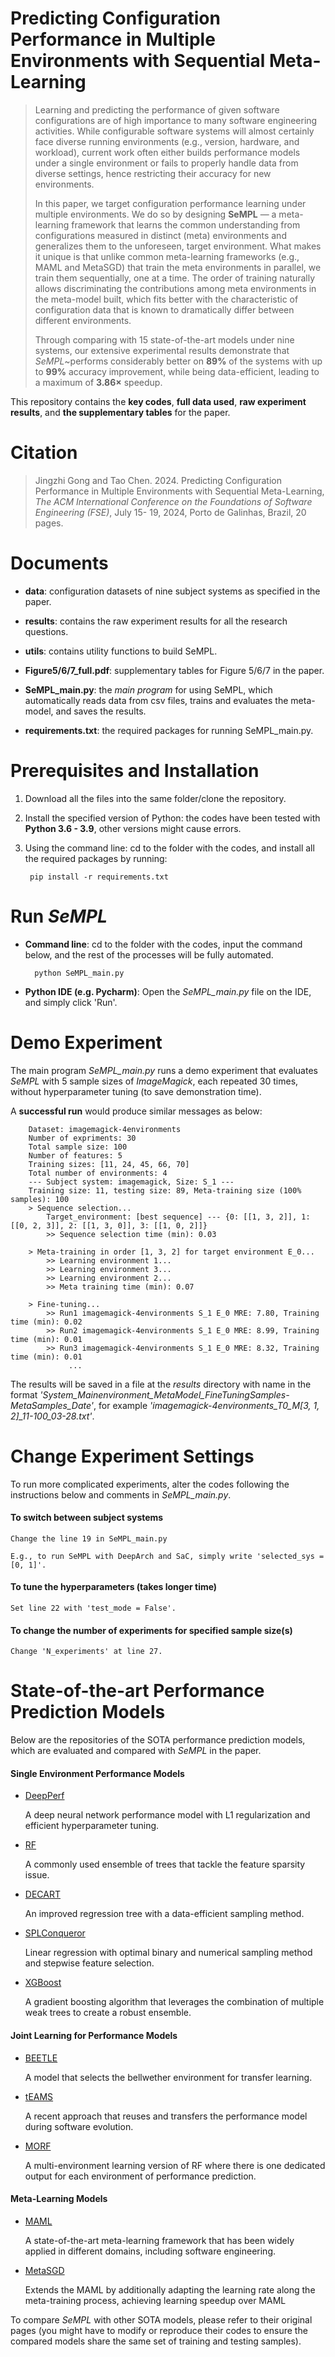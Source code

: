 # Predicting Configuration Performance in Multiple Environments with Sequential Meta-Learning
>Learning and predicting the performance of given software configurations are of high importance to many software engineering activities. While configurable software systems will almost certainly face diverse running environments (e.g., version, hardware, and workload), current work often either builds performance models under a single environment or fails to properly handle data from diverse settings, hence restricting their accuracy for new environments.
>
>In this paper, we target configuration performance learning under multiple environments. We do so by designing **SeMPL** — a meta-learning framework that learns the common understanding from configurations measured in distinct (meta) environments and generalizes them to the unforeseen, target environment. What makes it unique is that unlike common meta-learning frameworks (e.g., MAML and MetaSGD) that train the meta environments in parallel, we train them sequentially, one at a time. The order of training naturally allows discriminating the contributions among meta environments in the meta-model built, which fits better with the characteristic of configuration data that is known to dramatically differ between different environments.
>
>Through comparing with 15 state-of-the-art models under nine systems, our extensive experimental results demonstrate that *SeMPL*~performs considerably better on **89%** of the systems with up to **99%** accuracy improvement, while being data-efficient, leading to a maximum of **3.86×** speedup.

This repository contains the **key codes**, **full data used**, **raw experiment results**, and **the supplementary tables** for the paper.

# Citation

>Jingzhi Gong and Tao Chen. 2024. Predicting Configuration Performance in Multiple Environments with
Sequential Meta-Learning, *The ACM International Conference on the Foundations of Software Engineering (FSE)*, July 15-
19, 2024, Porto de Galinhas, Brazil, 20 pages.

# Documents
- **data**:
configuration datasets of nine subject systems as specified in the paper.

- **results**:
contains the raw experiment results for all the research questions.

- **utils**:
contains utility functions to build SeMPL.

- **Figure5/6/7_full.pdf**:
supplementary tables for Figure 5/6/7 in the paper.

- **SeMPL_main.py**: 
the *main program* for using SeMPL, which automatically reads data from csv files, trains and evaluates the meta-model, and saves the results.

- **requirements.txt**:
the required packages for running SeMPL_main.py.

# Prerequisites and Installation
1. Download all the files into the same folder/clone the repository.

2. Install the specified version of Python:
the codes have been tested with **Python 3.6 - 3.9**, other versions might cause errors.

3. Using the command line: cd to the folder with the codes, and install all the required packages by running:

        pip install -r requirements.txt



# Run *SeMPL*

- **Command line**: cd to the folder with the codes, input the command below, and the rest of the processes will be fully automated.

        python SeMPL_main.py
        
- **Python IDE (e.g. Pycharm)**: Open the *SeMPL_main.py* file on the IDE, and simply click 'Run'.


# Demo Experiment
The main program *SeMPL_main.py* runs a demo experiment that evaluates *SeMPL* with 5 sample sizes of *ImageMagick*, 
each repeated 30 times, without hyperparameter tuning (to save demonstration time).

A **successful run** would produce similar messages as below: 

        Dataset: imagemagick-4environments
        Number of expriments: 30 
        Total sample size: 100 
        Number of features: 5 
        Training sizes: [11, 24, 45, 66, 70] 
        Total number of environments: 4
        --- Subject system: imagemagick, Size: S_1 ---
        Training size: 11, testing size: 89, Meta-training size (100% samples): 100
        > Sequence selection...
        	Target_environment: [best sequence] --- {0: [[1, 3, 2]], 1: [[0, 2, 3]], 2: [[1, 3, 0]], 3: [[1, 0, 2]]}
        	>> Sequence selection time (min): 0.03

        > Meta-training in order [1, 3, 2] for target environment E_0...
        	>> Learning environment 1...
        	>> Learning environment 3...
        	>> Learning environment 2...
        	>> Meta training time (min): 0.07
         
        > Fine-tuning...
        	>> Run1 imagemagick-4environments S_1 E_0 MRE: 7.80, Training time (min): 0.02
        	>> Run2 imagemagick-4environments S_1 E_0 MRE: 8.99, Training time (min): 0.01
        	>> Run3 imagemagick-4environments S_1 E_0 MRE: 8.32, Training time (min): 0.01
                 ...

The results will be saved in a file at the *results* directory with name in the format *'System_Mainenvironment_MetaModel_FineTuningSamples-MetaSamples_Date'*, for example *'imagemagick-4environments_T0_M[3, 1, 2]_11-100_03-28.txt'*.

# Change Experiment Settings
To run more complicated experiments, alter the codes following the instructions below and comments in *SeMPL_main.py*.

#### To switch between subject systems
    Change the line 19 in SeMPL_main.py

    E.g., to run SeMPL with DeepArch and SaC, simply write 'selected_sys = [0, 1]'.
    
    
#### To tune the hyperparameters (takes longer time)
    Set line 22 with 'test_mode = False'.


#### To change the number of experiments for specified sample size(s)
    Change 'N_experiments' at line 27.
    

# State-of-the-art Performance Prediction Models
Below are the repositories of the SOTA performance prediction models, which are evaluated and compared with *SeMPL* in the paper. 

#### Single Environment Performance Models
- [DeepPerf](https://github.com/DeepPerf/DeepPerf)

    A deep neural network performance model with L1 regularization and efficient hyperparameter tuning.
    
- [RF](https://scikit-learn.org/stable/modules/generated/sklearn.ensemble.RandomForestRegressor.html)

    A commonly used ensemble of trees that tackle the feature sparsity issue.

- [DECART](https://github.com/jmguo/DECART)

    An improved regression tree with a data-efficient sampling method.

- [SPLConqueror](https://github.com/se-sic/SPLConqueror)

    Linear regression with optimal binary and numerical sampling method and stepwise feature selection.

- [XGBoost](https://scikit-learn.org/stable/modules/generated/sklearn.ensemble.GradientBoostingRegressor.html)

    A gradient boosting algorithm that leverages the combination of multiple weak trees to create a robust ensemble.
    
   
#### Joint Learning for Performance Models

- [BEETLE](https://github.com/ai-se/BEETLE)

   A model that selects the bellwether environment for transfer learning.
   
- [tEAMS](https://zenodo.org/record/4960172#.ZCHaK8JBzN8)

   A recent approach that reuses and transfers the performance model during software evolution.
   
- [MORF](https://scikit-learn.org/stable/modules/generated/sklearn.ensemble.RandomForestRegressor.html)

   A multi-environment learning version of RF where there is one dedicated output for each environment of performance prediction.
    
#### Meta-Learning Models

- [MAML](https://github.com/cbfinn/maml)

   A state-of-the-art meta-learning framework that has been widely applied in different domains, including software engineering.
   
- [MetaSGD](https://github.com/jik0730/Meta-SGD-pytorch)

   Extends the MAML by additionally adapting the learning rate along the meta-training process, achieving learning speedup over MAML


To compare *SeMPL* with other SOTA models, please refer to their original pages (you might have to modify or reproduce their codes to ensure the compared models share the same set of training and testing samples).
